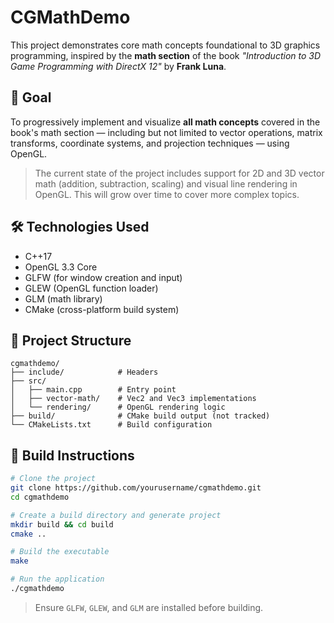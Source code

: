# CGMathDemo

This project demonstrates core math concepts foundational to 3D graphics programming, inspired by the **math section** of the book *"Introduction to 3D Game Programming with DirectX 12"* by **Frank Luna**.

## 🎯 Goal

To progressively implement and visualize **all math concepts** covered in the book's math section — including but not limited to vector operations, matrix transforms, coordinate systems, and projection techniques — using OpenGL.

> The current state of the project includes support for 2D and 3D vector math (addition, subtraction, scaling) and visual line rendering in OpenGL. This will grow over time to cover more complex topics.

## 🛠 Technologies Used

- C++17
- OpenGL 3.3 Core
- GLFW (for window creation and input)
- GLEW (OpenGL function loader)
- GLM (math library)
- CMake (cross-platform build system)

## 📂 Project Structure

```
cgmathdemo/
├── include/            # Headers
├── src/
│   ├── main.cpp        # Entry point
│   ├── vector-math/    # Vec2 and Vec3 implementations
│   └── rendering/      # OpenGL rendering logic
├── build/              # CMake build output (not tracked)
└── CMakeLists.txt      # Build configuration
```

## 🧰 Build Instructions

```bash
# Clone the project
git clone https://github.com/yourusername/cgmathdemo.git
cd cgmathdemo

# Create a build directory and generate project
mkdir build && cd build
cmake ..

# Build the executable
make

# Run the application
./cgmathdemo
```

> Ensure `GLFW`, `GLEW`, and `GLM` are installed before building.
